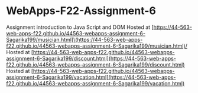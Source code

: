 # WebApps-F22-Assignment-6
Assignment introduction to Java Script and DOM
Hosted at [https://44-563-web-apps-f22.github.io/44563-webapps-assignment-6-Sagarika199/musician.html]\(https://44-563-web-apps-f22.github.io/44563-webapps-assignment-6-Sagarika199/musician.html)/
Hosted at [https://44-563-web-apps-f22.github.io/44563-webapps-assignment-6-Sagarika199/discount.html](https://44-563-web-apps-f22.github.io/44563-webapps-assignment-6-Sagarika199/discount.html)
Hosted at [https://44-563-web-apps-f22.github.io/44563-webapps-assignment-6-Sagarika199/vacation.html](https://44-563-web-apps-f22.github.io/44563-webapps-assignment-6-Sagarika199/vacation.html)